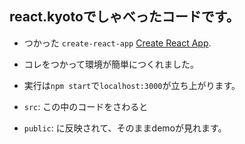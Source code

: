 ## react.kyotoでしゃべったコードです。

- つかった ``create-react-app`` [Create React App](https://github.com/facebookincubator/create-react-app).
- コレをつかって環境が簡単につくれました。

- 実行は``npm start``で``localhost:3000``が立ち上がります。
- ``src``: この中のコードをさわると
- ``public``: に反映されて、そのままdemoが見れます。

